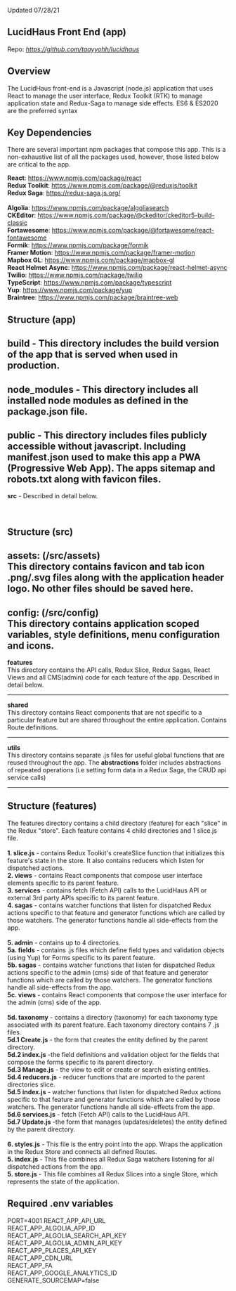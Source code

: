 Updated 07/28/21

## LucidHaus Front End (app)
Repo: *https://github.com/taayyohh/lucidhaus*

## Overview

The LucidHaus front-end is a Javascript (node.js) application that uses React to manage the user interface, Redux Toolkit (RTK) to manage application state 
and Redux-Saga to manage side effects. ES6 & ES2020 are the preferred syntax


## Key Dependencies
There are several important npm packages that compose this app. This is a non-exhaustive list of all the packages
used, however, those listed below are critical to the app. 

**React**: https://www.npmjs.com/package/react
<br />
**Redux Toolkit**: https://www.npmjs.com/package/@reduxjs/toolkit
<br />
**Redux Saga**: https://redux-saga.js.org/
<br />
<br />
**Algolia**: https://www.npmjs.com/package/algoliasearch
<br />
**CKEditor**: https://www.npmjs.com/package/@ckeditor/ckeditor5-build-classic
<br />
**Fortawesome**: https://www.npmjs.com/package/@fortawesome/react-fontawesome
<br />
**Formik**: https://www.npmjs.com/package/formik
<br />
**Framer Motion**: https://www.npmjs.com/package/framer-motion
<br />
**Mapbox GL**: https://www.npmjs.com/package/mapbox-gl
<br />
**React Helmet Async**: https://www.npmjs.com/package/react-helmet-async
<br />
**Twilio**: https://www.npmjs.com/package/twilio
<br />
**TypeScript**: https://www.npmjs.com/package/typescript
<br />
**Yup**: https://www.npmjs.com/package/yup
<br />
**Braintree**: https://www.npmjs.com/package/braintree-web




## Structure (app)
**build** -
This directory includes the build version of the app that is served when used in production.
<br />
---
**node_modules** -
This directory includes all installed node modules as defined in the package.json file.
<br />
---
**public** -
This directory includes files publicly accessible without javascript. Including
**manifest.json** used to make this app a PWA (Progressive Web App). The apps **sitemap** and **robots.txt** along with favicon files.
---
**src** - Described in detail below.

<br />

## Structure (src)
**assets: (/src/assets)**<br />
This directory contains favicon and tab icon .png/.svg files along with the application header logo. 
No other files should be saved here.
---
**config: (/src/config)**<br/>
This directory contains application scoped variables, style definitions, menu configuration and icons.
---
**features**<br />
This directory contains the API calls, Redux Slice, Redux Sagas, React Views and all CMS(admin) code for each feature of the app. Described in detail below.

---
**shared**<br />
This directory contains React components that are not specific to a particular feature but are shared throughout 
the entire application. Contains Route definitions.
<br />


---
**utils**<br />
This directory contains separate .js files for useful global functions that are reused throughout the app.
The **abstractions** folder includes abstractions of repeated operations (i.e setting form data in a Redux Saga,
the CRUD api service calls)

---

## Structure (features)
The features directory contains a child directory (feature) for each "slice" in the Redux "store".
Each feature contains 4 child directories and 1 slice.js file. 
<br/>
<br/>
**1. slice.js** - contains Redux Toolkit's createSlice function that initializes this feature's state
in the store. It also contains reducers which listen for dispatched actions.
<br />
**2. views** - contains React components that compose user interface elements specific to its parent feature.
<br />
**3. services** - contains fetch (Fetch API) calls to the LucidHaus API or external 3rd party APIs specific to its parent feature.
<br />
**4. sagas** - contains watcher functions that listen for dispatched Redux actions specific to that feature and generator functions which are called by those watchers.
The generator functions handle all side-effects from the app.
<br />
<br />
**5. admin** - contains up to 4 directories. 
<br />
**5a. fields** - contains .js files which define field types and validation objects (using Yup) for Forms specific to its parent feature.
<br />
**5b. sagas** - contains watcher functions that listen for dispatched Redux actions  specific to the admin (cms) side of that feature and generator functions which are called by those watchers.
The generator functions handle all side-effects from the app.
<br />
**5c. views** - contains React components that compose the user interface for the admin (cms) side of the app.
<br />
<br />
**5d. taxonomy** - contains a directory (taxonomy) for each taxonomy type associated with its parent feature.
Each taxonomy directory contains 7 .js files.
<br />
**5d.1 Create.js** - the form that creates the entity defined by the parent directory.
<br />
**5d.2 index.js** -the field definitions and validation object for the fields that compose the forms specific to its parent directory.
<br />
**5d.3 Manage.js** - the view to edit or create or search existing entities.
<br />
**5d.4 reducers.js** - reducer functions that are imported to the parent directories slice.
<br />
**5d.5 index.js** - watcher functions that listen for dispatched Redux actions specific to that feature and generator functions which are called by those watchers.
The generator functions handle all side-effects from the app.
<br />
**5d.6 services.js** - fetch (Fetch API) calls to the LucidHaus API.
<br />
**5d.7 Update.js** -the form that manages (updates/deletes) the entity defined by the parent directory.
<br />
<br />
**6. styles.js** - This file is the entry point into the app. Wraps the application in the Redux Store and connects all defined Routes.
<br />
**5. index.js** - This file combines all Redux Saga watchers listening for all dispatched actions from the app.
<br />
**5. store.js** - This file combines all Redux Slices into a single Store, which represents the state of the application.

## Required .env variables
PORT=4001
REACT_APP_API_URL<br />
REACT_APP_ALGOLIA_APP_ID<br />
REACT_APP_ALGOLIA_SEARCH_API_KEY<br />
REACT_APP_ALGOLIA_ADMIN_API_KEY<br />
REACT_APP_PLACES_API_KEY<br />
REACT_APP_CDN_URL<br />
REACT_APP_FA<br />
REACT_APP_GOOGLE_ANALYTICS_ID<br />
GENERATE_SOURCEMAP=false

